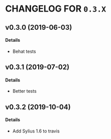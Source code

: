 # CHANGELOG FOR `0.3.X`

## v0.3.0 (2019-06-03)

#### Details

- Behat tests

## v0.3.1 (2019-07-02)

#### Details

- Better tests

## v0.3.2 (2019-10-04)

#### Details

- Add Sylius 1.6 to travis
